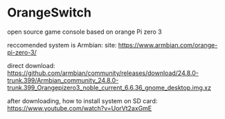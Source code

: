 # OrangeSwitch
open source game console based on orange Pi zero 3

reccomended system is Armbian:
  site:
    https://www.armbian.com/orange-pi-zero-3/
    
  direct download:
    https://github.com/armbian/community/releases/download/24.8.0-trunk.399/Armbian_community_24.8.0-trunk.399_Orangepizero3_noble_current_6.6.36_gnome_desktop.img.xz

after downloading, how to install system on SD card:
  https://www.youtube.com/watch?v=UorVt2axGmE
